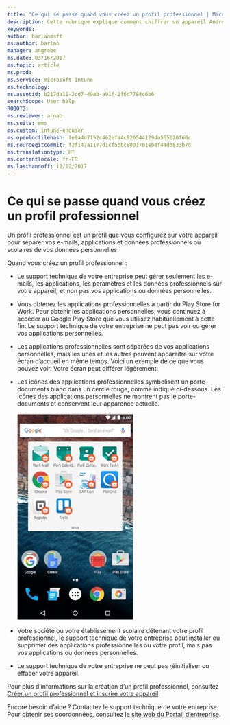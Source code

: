 ```yaml
---
title: "Ce qui se passe quand vous créez un profil professionnel | Microsoft Docs"
description: Cette rubrique explique comment chiffrer un appareil Android
keywords: 
author: barlanmsft
ms.author: barlan
manager: angrobe
ms.date: 03/16/2017
ms.topic: article
ms.prod: 
ms.service: microsoft-intune
ms.technology: 
ms.assetid: b217da11-2cd7-49ab-a91f-2f6d7784c6b6
searchScope: User help
ROBOTS: 
ms.reviewer: arnab
ms.suite: ems
ms.custom: intune-enduser
ms.openlocfilehash: fe9a4d7f52c462efa4c926544129da565620f60c
ms.sourcegitcommit: f2f147a1177d1cf5bbc8001701eb8f44dd833b7d
ms.translationtype: HT
ms.contentlocale: fr-FR
ms.lasthandoff: 12/12/2017
---
```

# <a name="what-happens-when-you-create-a-work-profile"></a>Ce qui se passe quand vous créez un profil professionnel

Un profil professionnel est un profil que vous configurez sur votre appareil pour séparer vos e-mails, applications et données professionnels ou scolaires de vos données personnelles.

Quand vous créez un profil professionnel :

- Le support technique de votre entreprise peut gérer seulement les e-mails, les applications, les paramètres et les données professionnels sur votre appareil, et non pas vos applications ou données personnelles.

- Vous obtenez les applications professionnelles à partir du Play Store for Work. Pour obtenir les applications personnelles, vous continuez à accéder au Google Play Store que vous utilisez habituellement à cette fin. Le support technique de votre entreprise ne peut pas voir ou gérer vos applications personnelles.

- Les applications professionnelles sont séparées de vos applications personnelles, mais les unes et les autres peuvent apparaître sur votre écran d’accueil en même temps. Voici un exemple de ce que vous pouvez voir. Votre écran peut différer légèrement.

- Les icônes des applications professionnelles symbolisent un porte-documents blanc dans un cercle rouge, comme indiqué ci-dessous. Les icônes des applications personnelles ne montrent pas le porte-documents et conservent leur apparence actuelle.

    ![Android Play Store for Work](./media/afw-google-play-store-for-work.png)

- Votre société ou votre établissement scolaire détenant votre profil professionnel, le support technique de votre entreprise peut installer ou supprimer des applications professionnelles ou votre profil, mais pas vos applications ou données personnelles.
- Le support technique de votre entreprise ne peut pas réinitialiser ou effacer votre appareil.

Pour plus d’informations sur la création d’un profil professionnel, consultez [Créer un profil professionnel et inscrire votre appareil](create-a-work-profile-and-enroll-your-device-in-intune-android.md).

Encore besoin d’aide ? Contactez le support technique de votre entreprise. Pour obtenir ses coordonnées, consultez le [site web du Portail d’entreprise](https://portal.manage.microsoft.com#HelpDeskDialog).
